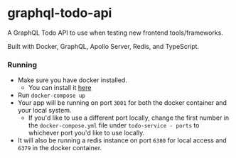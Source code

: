 # graphql-todo-api

A GraphQL Todo API to use when testing new frontend tools/frameworks.

Built with Docker, GraphQL, Apollo Server, Redis, and TypeScript.

### Running

* Make sure you have docker installed.
    * You can install it [here](https://docs.docker.com/install/)
* Run `docker-compose up`
* Your app will be running on port `3001` for both the docker container and your local system.
    * If you'd like to use a different port locally, change the first number in the `docker-compose.yml` file under `todo-service - ports` to whichever port you'd like to use locally.
* It will also be running a redis instance on port `6380` for local access and `6379` in the docker container.
